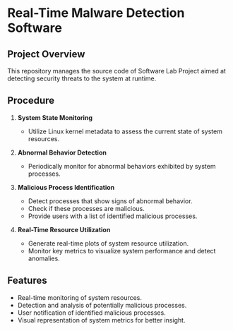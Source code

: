 
# Real-Time Malware Detection Software

## Project Overview
This repository manages the source code of Software Lab Project aimed at detecting security threats to the system at runtime.

## Procedure

1. **System State Monitoring**
   - Utilize Linux kernel metadata to assess the current state of system resources.

2. **Abnormal Behavior Detection**
   - Periodically monitor for abnormal behaviors exhibited by system processes.

3. **Malicious Process Identification**
   - Detect processes that show signs of abnormal behavior.
   - Check if these processes are malicious.
   - Provide users with a list of identified malicious processes.

4. **Real-Time Resource Utilization**
   - Generate real-time plots of system resource utilization.
   - Monitor key metrics to visualize system performance and detect anomalies.

## Features
- Real-time monitoring of system resources.
- Detection and analysis of potentially malicious processes.
- User notification of identified malicious processes.
- Visual representation of system metrics for better insight.
